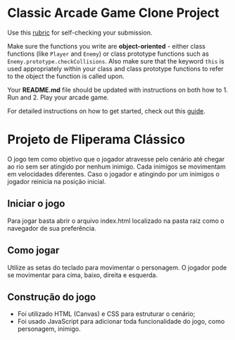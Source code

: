 # Classic Arcade Game Clone Project


Use this [rubric](https://review.udacity.com/#!/rubrics/15/view) for self-checking your submission.

Make sure the functions you write are **object-oriented** - either class functions (like `Player` and `Enemy`) or class prototype functions such as `Enemy.prototype.checkCollisions`. Also make sure that the keyword `this` is used appropriately within your class and class prototype functions to refer to the object the function is called upon.

Your **README.md** file should be updated with instructions on both how to 1. Run and 2. Play your arcade game.

For detailed instructions on how to get started, check out this [guide](https://docs.google.com/document/d/1v01aScPjSWCCWQLIpFqvg3-vXLH2e8_SZQKC8jNO0Dc/pub?embedded=true).

# Projeto de Fliperama Clássico
O jogo tem como objetivo que o jogador atravesse pelo cenário até chegar ao rio sem ser atingido por nenhum inimigo. Cada inimigos se movimentam em velocidades diferentes. Caso o jogador e atingindo por um inimigos o jogador reinicia na posição inicial.
## Iniciar o jogo
Para jogar basta abrir o arquivo index.html localizado na pasta raiz como o navegador de sua preferência. 

## Como jogar
Utilize as setas do teclado para movimentar o personagem. O jogador pode se movimentar para cima, baixo, direita e esquerda.

## Construção do jogo
- Foi utilizado HTML (Canvas) e CSS para estruturar o cenário;
- Foi usado JavaScript para adicionar toda funcionalidade do jogo, como personagem, inimigo.